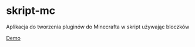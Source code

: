 # skript-mc
Aplikacja do tworzenia pluginów do Minecrafta w skript używając bloczków

<a href="https://michaljaz.github.io/skript-mc/">Demo</a>